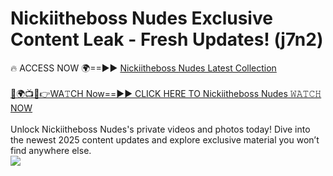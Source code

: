 # Nickiitheboss Nudes Exclusive Content Leak - Fresh Updates! (j7n2)

🔥 ACCESS NOW 🌍==►► <a href="https://tinyurl.com/yc657z5k" rel="nofollow">Nickiitheboss Nudes Latest Collection</a>
<br><br>
[🔴🌍📺📱👉WA𝚃CH Now==►► CLICK HERE TO Nickiitheboss Nudes 𝚆𝙰𝚃𝙲𝙷 NOW](https://tinyurl.com/yc657z5k)
<br><br>
Unlock Nickiitheboss Nudes's private videos and photos today! Dive into the newest 2025 content updates and explore exclusive material you won’t find anywhere else.
<br>
<a href="https://tinyurl.com/yc657z5k" rel="nofollow" data-target="animated-image.originalLink"><img src="https://camo.githubusercontent.com/8a4f000d20f83aca3bf7ec5f350d767afa0574a8a352519fd8cfa583a6f93a33/68747470733a2f2f692e696d6775722e636f6d2f644a486b345a712e676966" data-canonical-src="https://i.imgur.com/dJHk4Zq.gif" style="max-width: 100%; display: inline-block;" data-target="animated-image.originalImage"></a>
<br>
